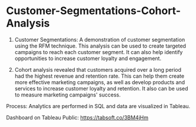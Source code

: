 # Customer-Segmentations-Cohort-Analysis

1. Customer Segmentations: A demonstration of customer segmentation using the RFM technique. This analysis can be used to create targeted campaigns to reach each customer segment. It can also help identify opportunities to increase customer loyalty and engagement. 

2. Cohort analysis revealed that customers acquired over a long period had the highest revenue and retention rate. This can help them create more effective marketing campaigns, as well as develop products and services to increase customer loyalty and retention. It also can be used to measure marketing campaigns' success. 

Process: Analytics are performed in SQL and data are visualized in Tableau. 

Dashboard on Tableau Public: https://tabsoft.co/3BM4jHm
